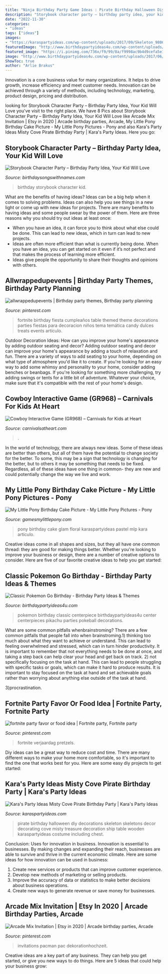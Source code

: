 ```yaml
---
title: "Ninja Birthday Party Game Ideas : Pirate Birthday Halloween Diy Decorations Skeleton Skeletons Decor Decorating Cove Misty Treasure Decoration Ship Table Wooden Karaspartyideas Costume Including Chest"
description: "Storybook character party – birthday party idea, your kid will love"
date: "2022-11-30"
categories:
- "ideas"
tags: ["ideas"]
images:
- "https://karaspartyideas.com/wp-content/uploads/2017/09/Skeleton_9806.jpg"
featuredImage: "http://www.birthdaypartyideas4u.com/wp-content/uploads/2017/06/Classic-Pokemon-Go-Birthday-Pokeball-Centerpiece-600x800.jpg"
featured_image: "https://i.pinimg.com/736x/f9/99/8a/f9998ac9b4d9cefa5e1f2163b01c4564.jpg"
image: "http://www.birthdaypartyideas4u.com/wp-content/uploads/2017/06/Classic-Pokemon-Go-Birthday-Pokeball-Centerpiece-600x800.jpg"
ShowToc: true
author: "Arlie Brakus"
---
```



Innovation is a core business value for many organizations. It helps to drive growth, increase efficiency and meet customer needs. Innovation can be achieved through a variety of methods, including technology, marketing, product design, pricing and distribution.

	

		
looking for Storybook Character Party – Birthday Party Idea, Your Kid Will Love you've visit to the right place. We have 8 Pics about Storybook Character Party – Birthday Party Idea, Your Kid Will Love like Arcade Mix Invitation | Etsy in 2020 | Arcade birthday parties, Arcade, My Little Pony Birthday Cake Picture - My Little Pony Pictures - Pony and also Kara&#039;s Party Ideas Misty Cove Pirate Birthday Party | Kara&#039;s Party Ideas. Here you go:
		
    
## Storybook Character Party – Birthday Party Idea, Your Kid Will Love

<img loading=lazy src="https://birthdaysongswithnames.com/wp-content/uploads/2014/04/birthday_party_storybook.jpg" onerror="this.onerror=null;this.src='https://tse1.mm.bing.net/th?id=OIP.XmGVB4iWJVsHjIpApz1FJwHaFj&amp;pid=15.1';" alt="Storybook Character Party – Birthday Party Idea, Your Kid Will Love">

_Source: birthdaysongswithnames.com_

>birthday storybook character kid. 

	

What are the benefits of having ideas?
Ideas can be a big help when it comes to solving problems. Ideas can also help you see things in a new light or come up with new ideas for projects. There are many benefits to having ideas and some people swear by the power of them. Here are three reasons why you should try out ideas at least once: 
- When you have an idea, it can force you to think about what else could be done. This can lead to new ideas, which in turn can lead to new projects. 
- Ideas are often more efficient than what is currently being done. When you have an idea, you can get started on it even if it’s not perfect and that makes the process of learning more efficient. 
- Ideas give people the opportunity to share their thoughts and opinions with others.

    
## Allwrappedupevents | Birthday Party Themes, Birthday Party Planning

<img loading=lazy src="https://i.pinimg.com/736x/99/22/a0/9922a0601852abd79996bdc8f09db0ee.jpg" onerror="this.onerror=null;this.src='https://tse1.mm.bing.net/th?id=OIP.GnljPAerbQclsblwWVxtHgHaKr&amp;pid=15.1';" alt="allwrappedupevents | Birthday party themes, Birthday party planning">

_Source: pinterest.com_

>fortnite birthday fiesta cumpleaños table themed theme decorations parties fiestas para decoracion niños tema temática candy dulces treats events artículo. 

	

Outdoor Decoration Ideas: How can you improve your home's appearance by adding outdoor seating and decor?
Adding outdoor seating and decor can improve your home's appearance by adding a touch of relaxation and fun. There are a variety of ways to add seating to your home, depending on what type of atmosphere you'd like it to create. If you're looking for an easy way to add some whimsy and personality to your home, consider adding benches or beanbags. If you're looking for something more challenging, try adding swings or tents for a little bit of adventure. Whatever your choice, make sure that it's compatible with the rest of your home's design.

    
## Cowboy Interactive Game (GR968) – Carnivals For Kids At Heart

<img loading=lazy src="https://carnivalsatheart.com/wp-content/uploads/2020/06/cowboy-operation-game.jpeg-scaled.jpg" onerror="this.onerror=null;this.src='https://tse4.mm.bing.net/th?id=OIP._VlgWax-kbF1cia3gN-azAHaMG&amp;pid=15.1';" alt="Cowboy Interactive Game (GR968) – Carnivals for Kids at Heart">

_Source: carnivalsatheart.com_

>. 

	

In the world of technology, there are always new ideas. Some of these ideas are better than others, but all of them have the potential to change society for the better. To some, this may be a sign that technology is changing for the better, but to others it may be something that needs to be fixed. Regardless, all of these ideas have one thing in common- they are new and could potentially change the way we live and work.

    
## My Little Pony Birthday Cake Picture - My Little Pony Pictures - Pony

<img loading=lazy src="http://gamesmylittlepony.com/images/files/7093.jpg" onerror="this.onerror=null;this.src='https://tse4.mm.bing.net/th?id=OIP.i6AW2YVKwvU0tw-CzsvQiwHaLH&amp;pid=15.1';" alt="My Little Pony Birthday Cake Picture - My Little Pony Pictures - Pony">

_Source: gamesmylittlepony.com_

>pony birthday cake glam floral karaspartyideas pastel mlp kara artículo. 

	

Creative ideas come in all shapes and sizes, but they all have one common thread: they are good for making things better. Whether you're looking to improve your business or design, there are a number of creative options to consider. Here are five of our favorite creative ideas to help you get started: 

    
## Classic Pokemon Go Birthday - Birthday Party Ideas &amp; Themes

<img loading=lazy src="http://www.birthdaypartyideas4u.com/wp-content/uploads/2017/06/Classic-Pokemon-Go-Birthday-Pokeball-Centerpiece-600x800.jpg" onerror="this.onerror=null;this.src='https://tse4.mm.bing.net/th?id=OIP.tKidGb4K_rbp1TokIg_TaQHaJ4&amp;pid=15.1';" alt="Classic Pokemon Go Birthday - Birthday Party Ideas &amp; Themes">

_Source: birthdaypartyideas4u.com_

>pokemon birthday classic centerpiece birthdaypartyideas4u center centerpieces pikachu parties pokeball decorations. 

	

What are some common pitfalls whenbrainstroming?
There are a few common pitfalls that people fall into when brainstroming.1) thinking too much about what they want to achieve or understand. This can lead to feeling overwhelmed and stressed, which can in turn hinder productivity. It is important to remember that not everything needs to be done at once, and taking a step back can help clear your head and get back on track.
2) not specifically focusing on the task at hand. This can lead to people struggling with specific tasks or goals, which can make it hard to produce results. It is important to stay focused on the task at hand and set achievable goals rather than worrying about anything else outside of the task at hand.

3)procrastination.

    
## Fortnite Party Favor Or Food Idea | Fortnite Party, Fortnite Party

<img loading=lazy src="https://i.pinimg.com/736x/be/a2/82/bea2821f33301d13c3efd80ae12ab719.jpg" onerror="this.onerror=null;this.src='https://tse3.mm.bing.net/th?id=OIP.y996aezPE4V2aAoxXMdPBwHaJ3&amp;pid=15.1';" alt="fortnite party favor or food idea | Fortnite party, Fortnite party">

_Source: pinterest.com_

>fortnite verjaardag pretzels. 

	

Diy ideas can be a great way to reduce cost and time. There are many different ways to make your home more comfortable, so it's important to find the one that works best for you. Here are some easy diy projects to get started: 

    
## Kara&#039;s Party Ideas Misty Cove Pirate Birthday Party | Kara&#039;s Party Ideas

<img loading=lazy src="https://karaspartyideas.com/wp-content/uploads/2017/09/Skeleton_9806.jpg" onerror="this.onerror=null;this.src='https://tse3.mm.bing.net/th?id=OIP.Dj9NulYY_XMcD4nk62nu-AHaKX&amp;pid=15.1';" alt="Kara&#039;s Party Ideas Misty Cove Pirate Birthday Party | Kara&#039;s Party Ideas">

_Source: karaspartyideas.com_

>pirate birthday halloween diy decorations skeleton skeletons decor decorating cove misty treasure decoration ship table wooden karaspartyideas costume including chest. 

	

Conclusion: Uses for innovation in business.
Innovation is essential to businesses. By making changes and expanding their reach, businesses are able to survive and thrive in the current economic climate. Here are some ideas for how innovation can be used in business:
1. Create new services or products that can improve customer experience.
2. Develop new methods of marketing or selling products.
3. Improve the accuracy of data or statistics to make better decisions about business operations.
4. Create new ways to generate revenue or save money for businesses.

    
## Arcade Mix Invitation | Etsy In 2020 | Arcade Birthday Parties, Arcade

<img loading=lazy src="https://i.pinimg.com/736x/f9/99/8a/f9998ac9b4d9cefa5e1f2163b01c4564.jpg" onerror="this.onerror=null;this.src='https://tse1.mm.bing.net/th?id=OIP.1jrT-dIlUDwI2KGSt1JVrQHaKq&amp;pid=15.1';" alt="Arcade Mix Invitation | Etsy in 2020 | Arcade birthday parties, Arcade">

_Source: pinterest.com_

>invitations pacman pac dekorationhochzeit. 

	

Creative ideas are a key part of any business. They can help you get started, or give you new ways to do things. Here are 5 ideas that could help your business grow:


